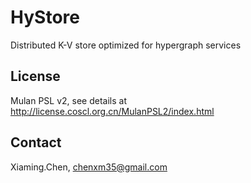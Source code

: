 # HyStore

Distributed K-V store optimized for hypergraph services

## License

Mulan PSL v2, see details at http://license.coscl.org.cn/MulanPSL2/index.html

## Contact

Xiaming.Chen, chenxm35@gmail.com
